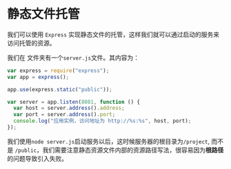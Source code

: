 # 静态文件托管

我们可以使用 `Express` 实现静态文件的托管，这样我们就可以通过启动的服务来访问托管的资源。

我们在<Folder path="/project"></Folder> 文件夹有一个`server.js`文件。其内容为：

```js
var express = require("express");
var app = express();

app.use(express.static("public"));

var server = app.listen(8081, function () {
  var host = server.address().address;
  var port = server.address().port;
  console.log("应用实例，访问地址为 http://%s:%s", host, port);
});
```

我们使用`node server.js`启动服务以后，这时候服务器的根目录为`/project`, 而不是 `/public`，我们需要注意静态资源文件内部的资源路径写法，很容易因为**根路径** 的问题导致引入失败。
